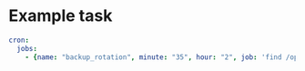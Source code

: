 # Example task

```yaml
cron:
  jobs:
    - {name: "backup_rotation", minute: "35", hour: "2", job: 'find /opt/backup -name "*.gpg" -type f -mtime +3 -delete' }
```